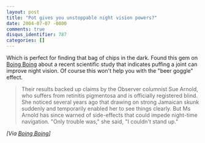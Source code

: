 ```yaml
---
layout: post
title: "Pot gives you unstoppable night vision powers?"
date: 2004-07-07 -0800
comments: true
disqus_identifier: 787
categories: []
---
```

Which is perfect for finding that bag of chips in the dark. Found this
gem on [Boing Boing](http://boingboing.net) about a recent scientific
study that indicates puffing a joint can improve night vision. Of course
this won't help you with the "beer goggle" effect.

> Their results backed up claims by the Observer columnist Sue Arnold,
> who suffers from retinitis pigmentosa and is officially registered
> blind. She noticed several years ago that drawing on strong Jamaican
> skunk suddenly and temporarily enabled her to see things clearly. But
> Ms Arnold has since warned of side-effects that could impede
> night-time navigation.
> "Only trouble was," she said, "I couldn't stand up."

*[Via [Boing
Boing](http://www.boingboing.net/2004/07/07/pot_gives_you_unstop.html)]*

